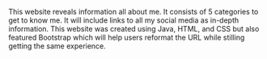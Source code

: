 This website reveals information all about me. It consists of 5 categories to get to know me. It will include links to all my social media as in-depth information. This website was created using Java, HTML, and CSS but also featured Bootstrap which will help users reformat the URL while stilling getting the same experience.
